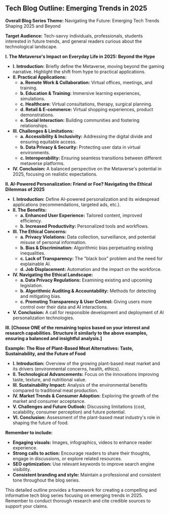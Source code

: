 ## Tech Blog Outline: Emerging Trends in 2025

**Overall Blog Series Theme:**  Navigating the Future: Emerging Tech Trends Shaping 2025 and Beyond

**Target Audience:** Tech-savvy individuals, professionals, students interested in future trends, and general readers curious about the technological landscape.


**I.  The Metaverse's Impact on Everyday Life in 2025: Beyond the Hype**

* **I. Introduction:** Briefly define the Metaverse, moving beyond the gaming narrative.  Highlight the shift from hype to practical applications.
* **II. Practical Applications:**
    * **a.  Remote Work & Collaboration:** Virtual offices, meetings, and training.
    * **b.  Education & Training:** Immersive learning experiences, simulations.
    * **c.  Healthcare:** Virtual consultations, therapy, surgical planning.
    * **d.  Retail & E-commerce:** Virtual shopping experiences, product demonstrations.
    * **e.  Social Interaction:**  Building communities and fostering relationships.
* **III. Challenges & Limitations:**
    * **a.  Accessibility & Inclusivity:**  Addressing the digital divide and ensuring equitable access.
    * **b.  Data Privacy & Security:** Protecting user data in virtual environments.
    * **c.  Interoperability:** Ensuring seamless transitions between different metaverse platforms.
* **IV. Conclusion:**  A balanced perspective on the Metaverse's potential in 2025, focusing on realistic expectations.


**II. AI-Powered Personalization: Friend or Foe? Navigating the Ethical Dilemmas of 2025**

* **I. Introduction:** Define AI-powered personalization and its widespread applications (recommendations, targeted ads, etc.).
* **II. The Benefits:**
    * **a.  Enhanced User Experience:** Tailored content, improved efficiency.
    * **b.  Increased Productivity:** Personalized tools and workflows.
* **III. The Ethical Concerns:**
    * **a.  Privacy Violations:** Data collection, surveillance, and potential misuse of personal information.
    * **b.  Bias & Discrimination:** Algorithmic bias perpetuating existing inequalities.
    * **c.  Lack of Transparency:** The "black box" problem and the need for explainable AI.
    * **d.  Job Displacement:** Automation and the impact on the workforce.
* **IV. Navigating the Ethical Landscape:**
    * **a.  Data Privacy Regulations:** Examining existing and upcoming legislation.
    * **b.  Algorithmic Auditing & Accountability:**  Methods for detecting and mitigating bias.
    * **c.  Promoting Transparency & User Control:** Giving users more control over their data and AI interactions.
* **V. Conclusion:**  A call for responsible development and deployment of AI personalization technologies.


**III.  [Choose ONE of the remaining topics based on your interest and research capabilities.  Structure it similarly to the above examples, ensuring a balanced and insightful analysis.]**


**Example: The Rise of Plant-Based Meat Alternatives: Taste, Sustainability, and the Future of Food**

* **I. Introduction:** Overview of the growing plant-based meat market and its drivers (environmental concerns, health, ethics).
* **II. Technological Advancements:**  Focus on the innovations improving taste, texture, and nutritional value.
* **III. Sustainability Impact:**  Analysis of the environmental benefits compared to traditional meat production.
* **IV. Market Trends & Consumer Adoption:**  Exploring the growth of the market and consumer acceptance.
* **V. Challenges and Future Outlook:**  Discussing limitations (cost, scalability, consumer perception) and future potential.
* **VI. Conclusion:**  Assessment of the plant-based meat industry's role in shaping the future of food.


**Remember to include:**

* **Engaging visuals:** Images, infographics, videos to enhance reader experience.
* **Strong calls to action:** Encourage readers to share their thoughts, engage in discussions, or explore related resources.
* **SEO optimization:** Use relevant keywords to improve search engine visibility.
* **Consistent branding and style:** Maintain a professional and consistent tone throughout the blog series.


This detailed outline provides a framework for creating a compelling and informative tech blog series focusing on emerging trends in 2025. Remember to conduct thorough research and cite credible sources to support your claims.